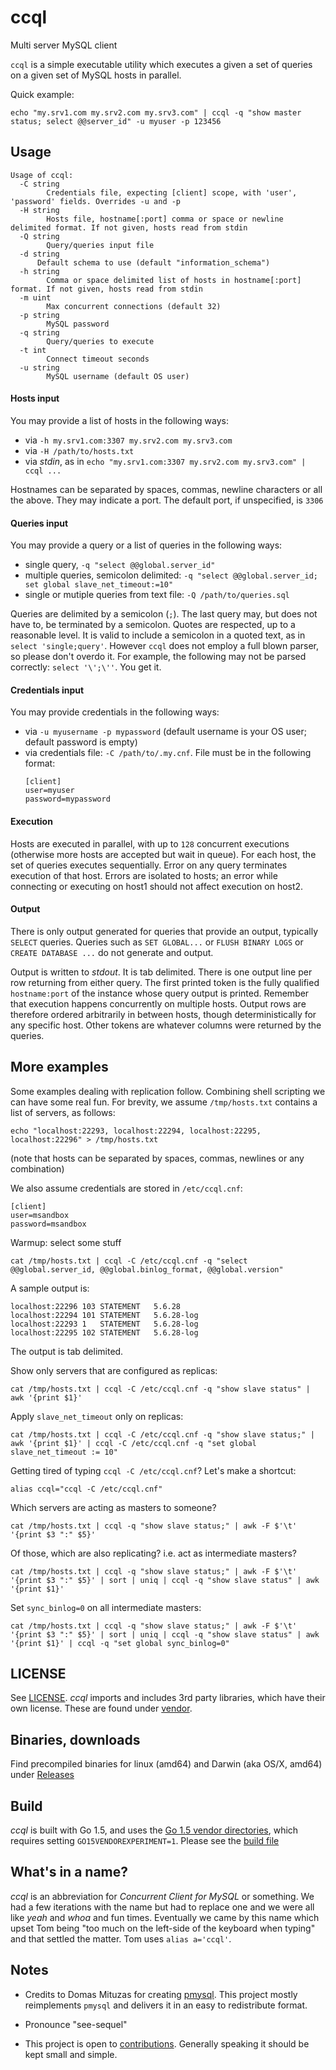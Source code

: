 # ccql
Multi server MySQL client

`ccql` is a simple executable utility which executes a given a set of queries on a given set of MySQL hosts
 in parallel.

Quick example:
```
echo "my.srv1.com my.srv2.com my.srv3.com" | ccql -q "show master status; select @@server_id" -u myuser -p 123456
```

## Usage

```
Usage of ccql:
  -C string
        Credentials file, expecting [client] scope, with 'user', 'password' fields. Overrides -u and -p
  -H string
    	Hosts file, hostname[:port] comma or space or newline delimited format. If not given, hosts read from stdin
  -Q string
    	Query/queries input file
  -d string
      Default schema to use (default "information_schema")
  -h string
    	Comma or space delimited list of hosts in hostname[:port] format. If not given, hosts read from stdin
  -m uint
    	Max concurrent connections (default 32)
  -p string
    	MySQL password
  -q string
    	Query/queries to execute
  -t int
    	Connect timeout seconds
  -u string
    	MySQL username (default OS user)
```

#### Hosts input

You may provide a list of hosts in the following ways:
- via `-h my.srv1.com:3307 my.srv2.com my.srv3.com`
- via `-H /path/to/hosts.txt`
- via _stdin_, as in `echo "my.srv1.com:3307 my.srv2.com my.srv3.com" | ccql ...`

Hostnames can be separated by spaces, commas, newline characters or all the above.
They may indicate a port. The default port, if unspecified, is `3306`

#### Queries input

You may provide a query or a list of queries in the following ways:
- single query, `-q "select @@global.server_id"`
- multiple queries, semicolon delimited: `-q "select @@global.server_id; set global slave_net_timeout:=10"`
- single or mutiple queries from text file: `-Q /path/to/queries.sql`

Queries are delimited by a semicolon (`;`). The last query may, but does not have to, be terminated by a semicolon.
Quotes are respected, up to a reasonable level. It is valid to include a semicolon in a quoted text, as in `select 'single;query'`. However `ccql` does not employ a full blown parser, so please don't overdo it. For example, the following may not be parsed correctly: `select '\';\''`. You get it.

#### Credentials input

You may provide credentials in the following ways:
- via `-u myusername -p mypassword` (default username is your OS user; default password is empty)
- via credentials file: `-C /path/to/.my.cnf`. File must be in the following format:
  ```
  [client]
  user=myuser
  password=mypassword
  ```

#### Execution

Hosts are executed in parallel, with up to `128` concurrent executions (otherwise more hosts are accepted but wait in queue).
For each host, the set of queries executes sequentially. Error on any query terminates execution of that host.
Errors are isolated to hosts; an error while connecting or executing on host1 should not affect execution on host2.

#### Output

There is only output generated for queries that provide an output, typically `SELECT` queries. Queries such as
`SET GLOBAL...` or `FLUSH BINARY LOGS` or `CREATE DATABASE ...` do not generate and output.

Output is written to _stdout_. It is tab delimited. There is one output line per row returning from either query.
The first printed token is the fully qualified `hostname:port` of the instance whose query output is printed.
Remember that execution happens concurrently on multiple hosts. Output rows are therefore ordered arbitrarily
in between hosts, though deterministically for any specific host.
Other tokens are whatever columns were returned by the queries.

## More examples

Some examples dealing with replication follow. Combining shell scripting we can have some real fun.
For brevity, we assume `/tmp/hosts.txt` contains a list of servers, as follows:
```
echo "localhost:22293, localhost:22294, localhost:22295, localhost:22296" > /tmp/hosts.txt
```
(note that hosts can be separated by spaces, commas, newlines or any combination)

We also assume credentials are stored in `/etc/ccql.cnf`:
```
[client]
user=msandbox
password=msandbox
```

Warmup: select some stuff
```
cat /tmp/hosts.txt | ccql -C /etc/ccql.cnf -q "select @@global.server_id, @@global.binlog_format, @@global.version"
```
A sample output is:
```
localhost:22296	103	STATEMENT	5.6.28
localhost:22294	101	STATEMENT	5.6.28-log
localhost:22293	1	STATEMENT	5.6.28-log
localhost:22295	102	STATEMENT	5.6.28-log
```
The output is tab delimited.

Show only servers that are configured as replicas:
```
cat /tmp/hosts.txt | ccql -C /etc/ccql.cnf -q "show slave status" | awk '{print $1}'
```
Apply `slave_net_timeout` only on replicas:
```
cat /tmp/hosts.txt | ccql -C /etc/ccql.cnf -q "show slave status;" | awk '{print $1}' | ccql -C /etc/ccql.cnf -q "set global slave_net_timeout := 10"
```

Getting tired of typing `ccql -C /etc/ccql.cnf`? Let's make a shortcut:
```
alias ccql="ccql -C /etc/ccql.cnf"
```

Which servers are acting as masters to someone?
```
cat /tmp/hosts.txt | ccql -q "show slave status;" | awk -F $'\t' '{print $3 ":" $5}'
```

Of those, which are also replicating? i.e. act as intermediate masters?
```
cat /tmp/hosts.txt | ccql -q "show slave status;" | awk -F $'\t' '{print $3 ":" $5}' | sort | uniq | ccql -q "show slave status" | awk '{print $1}'
```

Set `sync_binlog=0` on all intermediate masters:
```
cat /tmp/hosts.txt | ccql -q "show slave status;" | awk -F $'\t' '{print $3 ":" $5}' | sort | uniq | ccql -q "show slave status" | awk '{print $1}' | ccql -q "set global sync_binlog=0"
```

## LICENSE

See [LICENSE](LICENSE). _ccql_ imports and includes 3rd party libraries, which have their own license. These are found under [vendor](vendor).

## Binaries, downloads

Find precompiled binaries for linux (amd64) and Darwin (aka OS/X, amd64) under [Releases](https://github.com/github/ccql/releases)

## Build

_ccql_ is built with Go 1.5, and uses the [Go 1.5 vendor directories](https://golang.org/cmd/go/#hdr-Vendor_Directories), which requires setting `GO15VENDOREXPERIMENT=1`.
Please see the [build file](build.sh)

## What's in a name?

_ccql_ is an abbreviation for _Concurrent Client for MySQL_ or something. We had a few iterations with the name
but had to replace one and we were all like _yeah_ and _whoa_ and fun times. Eventually we came by this name
which upset Tom being "too much on the left-side of the keyboard when typing" and that settled the matter.
Tom uses `alias a='ccql'`.

## Notes

- Credits to Domas Mituzas for creating [pmysql](http://dom.as/2010/08/12/pmysql-multi-server-mysql-client/).
This project mostly reimplements `pmysql` and delivers it in an easy to redistribute format.

- Pronounce "see-sequel"

- This project is open to [contributions](CONTRIBUTING.md). Generally speaking it should be kept small
and simple.
